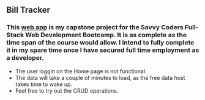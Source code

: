 ## Bill Tracker

### This [web app](https://billtracker.netlify.app/Home) is my capstone project for the Savvy Coders Full-Stack Web Development Bootcamp. It is as complete as the time span of the course would allow. I intend to fully complete it in my spare time once I have secured full time employment as a developer. 

* The user loggin on the Home page is not functional.
* The data will take a couple of minutes to load, as the free data host takes time to wake up.
* Feel free to try out the CRUD operations.
